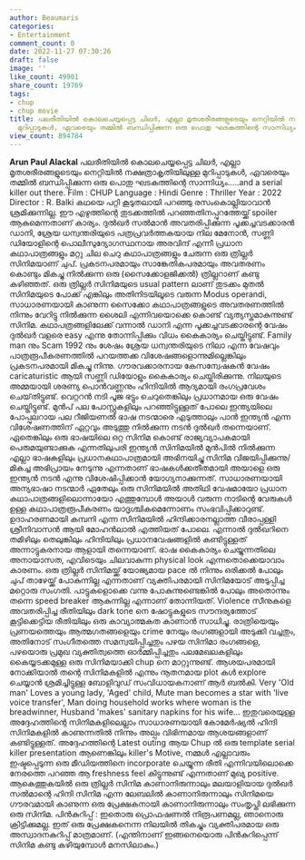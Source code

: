 ```yaml
---
author: Beaumaris
categories:
- Entertainment
comment_count: 0
date: 2022-11-27 07:30:26
draft: false
image: ''
like_count: 49901
share_count: 19769
tags:
- chup
- chup movie
title: പലരീതിയിൽ കൊലചെയ്യപ്പെട്ട ചിലർ, എല്ലാ മൃതശരീരങ്ങളുടെയും നെറ്റിയിൽ നക്ഷത്രാകൃതിയിലുള്ള
  മുറിപ്പാടുകൾ, ഏവരെയും തമ്മിൽ ബന്ധിപ്പിക്കുന്ന ഒരു പൊതു ഘടകത്തിന്റെ സാന്നിധ്യം
view_count: 894784
---
```


**Arun Paul Alackal** പലരീതിയിൽ കൊലചെയ്യപ്പെട്ട ചിലർ, എല്ലാ മൃതശരീരങ്ങളുടെയും നെറ്റിയിൽ നക്ഷത്രാകൃതിയിലുള്ള മുറിപ്പാടുകൾ, ഏവരെയും തമ്മിൽ ബന്ധിപ്പിക്കുന്ന ഒരു പൊതു ഘടകത്തിന്റെ സാന്നിധ്യം.....and a serial killer out there. Film : CHUP Language : Hindi Genre : Thriller Year : 2022 Director : R. Balki കഥയെ പറ്റി കൂടുതലായി പറഞ്ഞു രസംകൊല്ലിയാവാൻ ശ്രമിക്കുന്നില്ല. ഈ എഴുത്തിന്റെ തുടക്കത്തിൽ പറഞ്ഞതിനപ്പുറത്തേയ്ക്ക് spoiler ആകുമെന്നതാണ് കാര്യം. ദുൽഖർ സൽമാൻ അവതരിപ്പിക്കുന്ന പൂക്കച്ചവടക്കാരൻ ഡാനി, ശ്രേയ ധന്വന്തരിയുടെ പത്രപ്രവർത്തകയായ നില മേനോൻ, സണ്ണി ഡിയോളിന്റെ പൊലീസുദ്യോഗസ്ഥനായ അരവിന്ദ് എന്നീ പ്രധാന കഥാപാത്രങ്ങളും മറ്റു ചില ചെറു കഥാപാത്രങ്ങളും ചേരുന്ന ഒരു ത്രില്ലർ സിനിമയാണ് ചുപ്. പ്രകടനപരമായും സാങ്കേതികപരമായും അവതരണം കൊണ്ടും മികച്ചു നിൽക്കുന്ന ഒരു (സൈക്കോളജിക്കൽ) ത്രില്ലറാണ് കണ്ടു കഴിഞ്ഞത്. ഒരു ത്രില്ലർ സിനിമയുടെ usual pattern ലാണ് തുടക്കം മുതൽ സിനിമയുടെ പോക്ക് എങ്കിലും അതിനിടയിലൂടെ വരുന്ന Modus operandi, സാധാരണയായി കാണുന്ന സൈക്കോ കഥാപാത്രങ്ങളുടെ അവതരണത്തിൽ നിന്നും വേറിട്ടു നിൽക്കുന്ന ശൈലി എന്നിവയൊക്കെ കൊണ്ട് വ്യത്യസ്തമാകുന്നുണ്ട് സിനിമ. കഥാപത്രങ്ങളിലേക്ക് വന്നാൽ ഡാനി എന്ന പൂക്കച്ചവടക്കാരന്റെ വേഷം ദുൽഖർ വളരെ easy എന്നു തോന്നിപ്പിക്കും വിധം കൈകാര്യം ചെയ്തിട്ടുണ്ട്. Family man നും Scam 1992 നും ശേഷം ശ്രേയ ധന്വന്തരിയുടെ നിലാ എന്ന വേഷവും പാത്രരൂപീകരണത്തിൽ പറയത്തക്ക വിശേഷങ്ങളൊന്നുമില്ലെങ്കിലും പ്രകടനപരമായി മികച്ചു നിന്നു. ഗൗരവക്കാരനായ കേസന്വേഷകൻ വേഷം caricaturistic ആയി സണ്ണി ഡിയോളും കൈകാര്യം ചെയ്തിരിക്കുന്നു. നിലയുടെ അമ്മയായി ശരണ്യ പൊൻവണ്ണനും ഹിന്ദിയിൽ ആദ്യമായി രംഗപ്രവേശം ചെയ്‌തിട്ടുണ്ട്‌. വെറ്ററൻ നടി പൂജ ഭട്ടും ചെറുതെങ്കിലും പ്രധാനമായ ഒരു വേഷം ചെയ്തിട്ടുണ്ട്. മുൻപ് പല പോസ്റ്റുകളിലും പറഞ്ഞിട്ടുള്ളത് പോലെ ഇന്ത്യയിലെ പോപ്പുലറായ പല റീജിയണൽ ഭാഷ നടന്മാരെ എടുത്താലും പാൻ ഇന്ത്യൻ എന്ന വിശേഷണത്തിന് ഏറ്റവും അടുത്തു നിൽക്കുന്ന നടൻ ദുൽഖർ തന്നെയാണ്. ഏതെങ്കിലും ഒരു ഭാഷയിലെ ഒറ്റ സിനിമ കൊണ്ട് രാജ്യവ്യാപകമായി പെരുമയുണ്ടാക്കുക എന്നതിലുപരി ഇന്ത്യൻ സിനിമയിൽ മുൻപിൽ നിൽക്കുന്ന എല്ലാ ഭാഷകളിലും പ്രധാനകഥാപാത്രമായി അഭിനയിച്ചു സിനിമ വിജയിപ്പിക്കുന്നു/മികച്ച അഭിപ്രായം നേടുന്നു എന്നതാണ് ഭാഷകൾക്കതീതമായി അയാളെ ഒരു ഇന്ത്യൻ നടൻ എന്നു വിശേഷിപ്പിക്കാൻ യോഗ്യനാക്കുന്നത്. സാധാരണയായി അന്യഭാഷാ നടന്മാർ ഏതേലും ഒരു സിനിമയിൽ അതിഥി വേഷമായോ പ്രധാന കഥാപാത്രങ്ങളിലൊന്നായോ എത്തുമ്പോൾ അയാൾ വരുന്ന നാടിന്റെ വേരുകൾ ഉള്ള കഥാപാത്രരൂപീകരണം യാദൃശ്ചികമെന്നോണം സംഭവിപ്പിക്കാറുണ്ട്. ഉദാഹരണമായി കമ്പനി എന്ന സിനിമയിൽ ഹിന്ദിക്കാരനല്ലാത്ത വീരാപ്പള്ളി ശ്രീനിവാസൻ ആയി മോഹൻലാൽ എത്തിയത് പോലെ. എന്നാൽ ദുൽഖറിനെ തമിഴിലും തെലുങ്കിലും ഹിന്ദിയിലും പ്രധാനവേഷങ്ങളിൽ കണ്ടിട്ടുള്ളത് അന്നാട്ടുകരനായ ആളായി തന്നെയാണ്. ഭാഷ കൈകാര്യം ചെയ്യുന്നതിലെ അനായാസത, എവിടെയും ചിലവാകുന്ന physical look എന്നതൊക്കെയാവാം കാരണം. ഒരു ത്രില്ലർ സിനിമയ്ക്ക് യോജ്യമായ pace ൽ നിന്നും ഒരിക്കൽ പോലും ചുപ് താഴേയ്ക്ക് പോകുന്നില്ല എന്നതാണ് വ്യക്തിപരമായി സിനിമയോട് അടുപ്പിച്ച മറ്റൊരു സംഗതി. പാട്ടുകളൊക്കെ വന്നു പോകുന്നുണ്ടെങ്കിൽ പോലും അതൊന്നും തന്നെ speed breaker ആകുന്നില്ല എന്നാണ് തോന്നിയത്. Violence സീനുകളെ അവതരിപ്പിച്ച രീതിയിലും dark tone നെ ഷോട്ടുകളുടെ സൗന്ദര്യത്തോട് കൂട്ടിക്കെട്ടിയ രീതിയിലും ഒരു കാവ്യാത്മകത കാണാൻ സാധിച്ചു. രാത്രിയെയും പ്രണയത്തെയും ആത്മഗതങ്ങളെയും crime നേയും രംഗങ്ങളായി അടുക്കി വച്ചതും, അതിനോട് സംഗീതത്തെ സമന്വയിപ്പിച്ചതും പഴയ സിനിമാ രംഗങ്ങളെ, പഴയൊരു പ്രമുഖ വ്യക്തിത്വത്തെ ഓർമ്മിപ്പിച്ചതും പലമേഖലകളിലും കൈയ്യടക്കമുള്ള ഒരു സിനിമയാക്കി chup നെ മാറ്റുന്നുണ്ട്. ആശയപരമായി നോക്കിയാൽ തന്റെ സിനിമകളിൽ എന്നും നൂതനമായ plot കൾ explore ചെയ്യാൻ ശ്രമിച്ചിട്ടുള്ള ബോളിവുഡ് സംവിധായകനാണ് ആർ ബൽകി. Very 'Old man' Loves a young lady, 'Aged' child, Mute man becomes a star with 'live voice transfer', Man doing household works where woman is the breadwinner, Husband 'makes' sanitary napkins for his wife... ഇതുവരെയുള്ള അദ്ദേഹത്തിന്റെ സിനിമകളിലെല്ലാം സാധാരണയായി കോമേർഷ്യൽ ഹിന്ദി സിനിമകളിൽ കാണുന്നതിൽ നിന്നും അല്പം വിഭിന്നമായ ആശയങ്ങളാണ് കണ്ടിട്ടുള്ളത്. അദ്ദേഹത്തിന്റെ Latest outing ആയ Chup ൽ ഒരു template serial killer presentation ആണെങ്കിലും killer's Motive, നമ്മൾ എല്ലാവരും ഇഷ്ടപ്പെടുന്ന ഒരു മീഡിയത്തിനെ incorporate ചെയ്യുന്ന രീതി എന്നിവയിലൊക്കെ നേരത്തെ പറഞ്ഞ ആ freshness feel കിട്ടുന്നുണ്ട് എന്നതാണ് മുഖ്യ positive. ആകെത്തുകയിൽ ഒരു ത്രില്ലർ സിനിമ കാണാനിരുന്നാലും മലയാളിയായ ദുൽഖർ സൽമാന്റെ ഹിന്ദി സിനിമ എന്ന ലേബലിൽ കാണാനിരുന്നാലും സിനിമയെ ഗൗരവമായി കാണുന്ന ഒരു പ്രേക്ഷകനായി കാണാനിരുന്നാലും സംതൃപ്തി ലഭിക്കുന്ന ഒരു സിനിമ. പിൻകുറിപ്പ് : ഇതൊരു പ്രൊഫഷണൽ നിരൂപണമല്ല, ഞാനൊരു ക്രിട്ടിക്കുമല്ല. ഇത് ഒരു പ്രേക്ഷകനെന്ന നിലയിൽ തികച്ചും വ്യക്തിപരമായ ഒരു അസ്വാദനകുറിപ്പ് മാത്രമാണ്. (എന്തിനാണ് ഇങ്ങനെയൊരു പിൻകുറിപ്പെന്ന് സിനിമ കണ്ടു കഴിയുമ്പോൾ മനസിലാകും.)